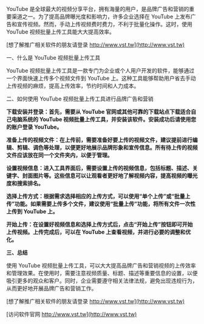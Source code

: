 YouTube 是全球最大的视频分享平台，拥有海量的用户，是品牌广告和营销的重要渠道之一。为了提高品牌曝光度和影响力，许多企业选择在 YouTube 上发布广告和宣传视频。然而，手动上传视频费时费力，不利于批量化操作。这时，使用 YouTube 视频批量上传工具能大大提高效率。

[想了解推广相关软件的朋友请登录 http://www.vst.tw](http://www.vst.tw)

一、什么是 YouTube 视频批量上传工具

YouTube 视频批量上传工具是一款专门为企业或个人用户开发的软件，能够通过一个界面快速上传多个视频文件到 YouTube 上。这种工具能够帮助用户省去手动上传视频的麻烦，提高上传效率，节约时间和人力成本。

二、如何使用 YouTube 视频批量上传工具进行品牌广告和营销

**下载安装并登录：首先，需要从 YouTube 官网或其他可靠的下载站点下载适合自己电脑系统的 YouTube 视频批量上传工具，并安装该软件。安装成功后请使用您的账户登录 YouTube。**

**准备上传的视频文件：在上传前，需要准备好要上传的视频文件，建议提前进行编辑、剪辑、调色等处理，以便更好地展示品牌形象和宣传信息。所有待上传的视频文件应该放在同一个文件夹内，以便于管理。**

**设置视频信息：进入工具界面后，需要设置上传的视频信息，包括标题、描述、关键字、封面图片等。这些信息可以让观看者更好地了解视频内容，提高视频的曝光度和搜索排名。**

**选择上传方式：根据需求选择相应的上传方式，可以使用“单个上传”或“批量上传”功能。如果需要上传多个文件，建议使用“批量上传”功能，将所有文件一次性上传到 YouTube 上。**

**开始上传：在设置好视频信息和选择上传方式后，点击“开始上传”按钮即可开始上传视频。上传完成后，可以在 YouTube 上查看视频，并进行必要的调整和优化。**

**三、总结**

使用 YouTube 视频批量上传工具，可以大大提高品牌广告和营销视频的上传效率和管理效果。在使用时，需要注意视频质量、标题、描述等重要信息的设置，以便吸引更多的观众和客户。同时，企业需要遵守相关法律法规，避免出现违规行为，从而更好地开展品牌广告和营销工作。

[想了解推广相关软件的朋友请登录 http://www.vst.tw](http://www.vst.tw)


[访问软件官网 http://www.vst.tw](http://www.vst.tw)
